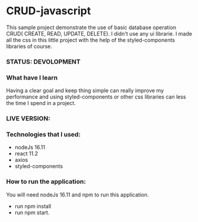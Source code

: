 # CRUD-javascript

 This sample project demonstrate the use of basic database operation CRUD( CREATE, READ, UPDATE, DELETE). I didn't use any ui librarie. I made all the css 
 in this little project with the help of the styled-components libraries of course.
 
 ### STATUS: DEVOLOPMENT
 
 ### What have I learn
  Having a clear goal and keep thing simple can really improve my performance and using styled-components or other css libraries can less the time I spend in a project.
  
 ### LIVE VERSION: 
 
### Technologies that I used:
+ nodeJs 16.11
+ react 11.2
+ axios
+ styled-components

### How to run the application:
You will need nodeJs 16.11 and npm to run this application.

+ run npm install
+ run npm start.
